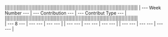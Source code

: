 

||||||||||||||||||||||||||||||||||||||||||||||||||||||||||||||||||||||||||||||||||||||||||
| --- Week Number --- | ---      Contribution      --- | ---      Contribut Type     --- |  
||||||||||||||||||||||||||||||||||||||||||||||||||||||||||||||||||||||||||||||||||||||||||        
| ---     8       --- | ---                        --- | ---                       ---   |
| ---             --- | ---                        --- | ---                       ---   |
| ---             --- | ---                        --- | ---                       ---   |
